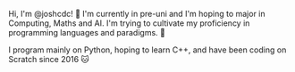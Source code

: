 Hi, I'm @joshcdc! 👋
I'm currently in pre-uni and I'm hoping to major in Computing, Maths and AI.
I'm trying to cultivate my proficiency in programming languages and paradigms. 🌱

I program mainly on Python, hoping to learn C++, and have been coding on Scratch since 2016 🐱

<!---
joshcdc/joshcdc is a ✨ special ✨ repository because its `README.md` (this file) appears on your GitHub profile.
You can click the Preview link to take a look at your changes.
--->

